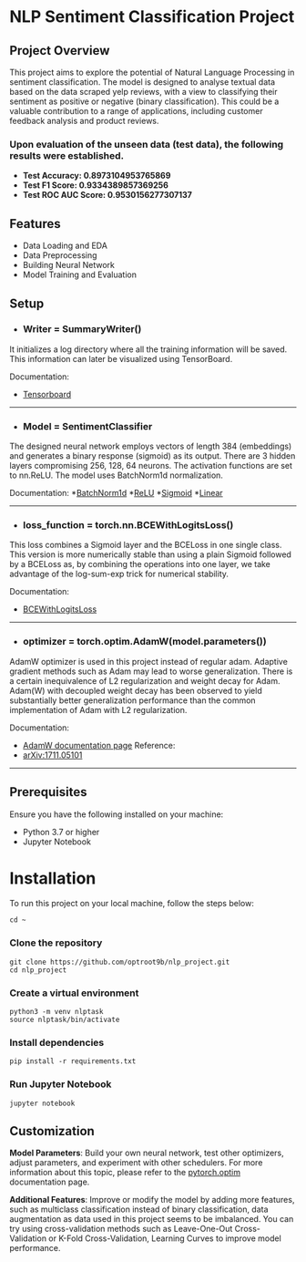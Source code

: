 # NLP Sentiment Classification Project
## Project Overview
This project aims to explore the potential of Natural Language Processing in sentiment classification.
The model is designed to analyse textual data based on the data scraped yelp reviews, with a view to classifying their sentiment as positive or negative (binary classification).
This could be a valuable contribution to a range of applications, including customer feedback analysis and product reviews.

### Upon evaluation of the unseen data (test data), the following results were established.
* **Test Accuracy: 0.8973104953765869**
* **Test F1 Score: 0.9334389857369256**
* **Test ROC AUC Score: 0.9530156277307137**

## Features
* Data Loading and EDA
* Data Preprocessing
* Building Neural Network
* Model Training and Evaluation

## Setup
* ### Writer = SummaryWriter()

It initializes a log directory where all the training information will be saved. This information can later be visualized using TensorBoard.

Documentation:
* [Tensorboard](https://www.tensorflow.org/tensorboard/scalars_and_keras)

***

* ### Model = SentimentClassifier 

The designed neural network employs vectors of length 384 (embeddings) and generates a binary response (sigmoid) as its output.
There are 3 hidden layers compromising 256, 128, 64 neurons. The activation functions are set to nn.ReLU. The model uses BatchNorm1d normalization.

Documentation:
*[BatchNorm1d](https://pytorch.org/docs/stable/generated/torch.nn.BatchNorm1d.html#torch.nn.BatchNorm1d)
*[ReLU](https://pytorch.org/docs/stable/generated/torch.nn.ReLU.html#torch.nn.ReLU)
*[Sigmoid](https://pytorch.org/docs/stable/generated/torch.nn.Sigmoid.html#torch.nn.Sigmoid)
*[Linear](https://pytorch.org/docs/stable/generated/torch.nn.Linear.html#torch.nn.Linear)

***


* ### loss_function = torch.nn.BCEWithLogitsLoss()

This loss combines a Sigmoid layer and the BCELoss in one single class. This version is more numerically stable than using a plain Sigmoid followed by a BCELoss as, by combining the operations into one layer, we take advantage of the log-sum-exp trick for numerical stability. 

Documentation:
* [BCEWithLogitsLoss](https://pytorch.org/docs/stable/generated/torch.nn.BCEWithLogitsLoss.html#torch.nn.BCEWithLogitsLoss)

***

* ### optimizer = torch.optim.AdamW(model.parameters())

AdamW optimizer is used in this project instead of regular adam. Adaptive gradient methods such as Adam may lead to worse generalization. There is a certain inequivalence of L2 regularization and weight decay for Adam. Adam(W) with decoupled weight decay has been observed to yield substantially better generalization performance than the common implementation of Adam with L2 regularization.

Documentation:
* [AdamW documentation page](https://pytorch.org/docs/stable/generated/torch.optim.AdamW.html#torch.optim.AdamW)
Reference:
* [arXiv:1711.05101](https://arxiv.org/abs/1711.05101)

***

## Prerequisites
Ensure you have the following installed on your machine:

* Python 3.7 or higher
* Jupyter Notebook


# Installation
To run this project on your local machine, follow the steps below:

```shell
cd ~
```
### Clone the repository

```shell
git clone https://github.com/optroot9b/nlp_project.git
cd nlp_project

```
### Create a virtual environment

```shell
python3 -m venv nlptask
source nlptask/bin/activate
```

### Install dependencies

```shell
pip install -r requirements.txt
```

### Run Jupyter Notebook

```shell
jupyter notebook
```


## Customization

**Model Parameters**: Build your own neural network, test other optimizers, adjust parameters, and experiment with other schedulers. For more information about this topic, please refer to the  [pytorch.optim](https://pytorch.org/docs/stable/optim.html) documentation page.

**Additional Features**: Improve or modify the model by adding more features, such as multiclass classification instead of binary classification, data augmentation as data used in this project seems to be imbalanced. You can try using cross-validation methods such as Leave-One-Out Cross-Validation or K-Fold Cross-Validation, Learning Curves to improve model performance.
